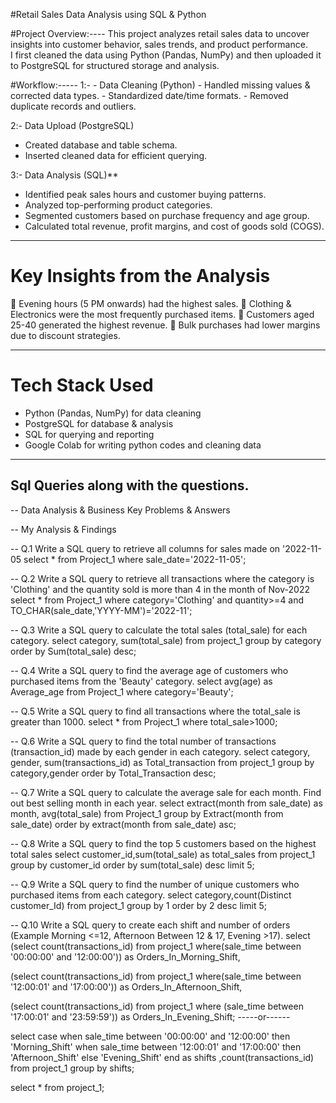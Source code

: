 #Retail Sales Data Analysis using SQL & Python
 
#Project Overview:----
This project analyzes retail sales data to uncover insights into customer behavior, sales trends, and product performance.  
I first cleaned the data using Python (Pandas, NumPy) and then uploaded it to PostgreSQL for structured storage and analysis.

#Workflow:-----
1️:- - Data Cleaning (Python)
    - Handled missing values & corrected data types.
    - Standardized date/time formats.
    - Removed duplicate records and outliers.

2️:- Data Upload (PostgreSQL)
   - Created database and table schema.
   - Inserted cleaned data for efficient querying.

3:- Data Analysis (SQL)**
   - Identified peak sales hours and customer buying patterns.
   - Analyzed top-performing product categories.
   - Segmented customers based on purchase frequency and age group.
   - Calculated total revenue, profit margins, and cost of goods sold (COGS).

---

# Key Insights from the Analysis
🔹 Evening hours (5 PM onwards) had the highest sales.
🔹 Clothing & Electronics were the most frequently purchased items.
🔹 Customers aged 25-40 generated the highest revenue.
🔹 Bulk purchases had lower margins due to discount strategies. 

---

# Tech Stack Used
- Python (Pandas, NumPy) for data cleaning
- PostgreSQL for database & analysis
- SQL for querying and reporting
- Google Colab for writing python codes and cleaning data

---
## Sql Queries along with the questions.

-- Data Analysis & Business Key Problems & Answers

-- My Analysis & Findings

-- Q.1 Write a SQL query to retrieve all columns for sales made on '2022-11-05
select *
from Project_1
where sale_date='2022-11-05';


-- Q.2 Write a SQL query to retrieve all transactions where the category is 'Clothing' and the quantity sold is more than 4 in the month of Nov-2022
select *
from Project_1
where category='Clothing' and quantity>=4
and TO_CHAR(sale_date,'YYYY-MM')='2022-11';

-- Q.3 Write a SQL query to calculate the total sales (total_sale) for each category.
select category, sum(total_sale)
from project_1
group by category 
order by Sum(total_sale) desc;

-- Q.4 Write a SQL query to find the average age of customers who purchased items from the 'Beauty' category.
select avg(age) as Average_age
from Project_1
where category='Beauty';

-- Q.5 Write a SQL query to find all transactions where the total_sale is greater than 1000.
select *
from Project_1
where total_sale>1000;

-- Q.6 Write a SQL query to find the total number of transactions (transaction_id) made by each gender in each category.
select category, gender, sum(transactions_id) as Total_transaction
from project_1
group by category,gender
order by Total_Transaction desc;


-- Q.7 Write a SQL query to calculate the average sale for each month. Find out best selling month in each year.
select extract(month from sale_date) as month, avg(total_sale)
from Project_1
group by Extract(month from sale_date)
order by extract(month from sale_date) asc;

-- Q.8 Write a SQL query to find the top 5 customers based on the highest total sales 
select customer_id,sum(total_sale) as total_sales
from project_1
group by customer_id
order by sum(total_sale) desc
limit 5;

-- Q.9 Write a SQL query to find the number of unique customers who purchased items from each category.
select category,count(Distinct customer_Id)
from project_1
group by 1
order by 2 desc
limit 5;

-- Q.10 Write a SQL query to create each shift and number of orders (Example Morning <=12, Afternoon Between 12 & 17, Evening >17).
select (select count(transactions_id)
from project_1
where(sale_time between '00:00:00' and '12:00:00')) as Orders_In_Morning_Shift,

(select count(transactions_id)
from project_1
where(sale_time between '12:00:01' and '17:00:00'))  as Orders_In_Afternoon_Shift,

(select count(transactions_id)
from project_1
where (sale_time between '17:00:01' and '23:59:59')) as Orders_In_Evening_Shift;
              -----or------

select 
case 
when sale_time between '00:00:00' and '12:00:00' then 'Morning_Shift'
when sale_time between '12:00:01' and '17:00:00' then 'Afternoon_Shift'
else 'Evening_Shift'
end as shifts ,count(transactions_id)
from project_1
group by shifts;

select * from project_1;
